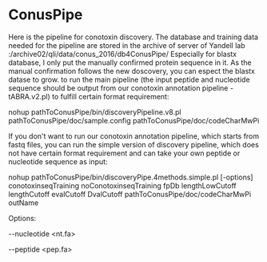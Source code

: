 # ConusPipe
Here is the pipeline for conotoxin discovery.
The database and training data needed for the pipeline are stored in the archive of server of Yandell lab :/archive02/qli/data/conus_2016/db4ConusPipe/ 
Especially for blastx database, I only put the manually confirmed protein sequence in it. As the manual confirmation follows the new doscovery,
you can espect the blastx datase to grow. 
 to run the main pipeline (the input peptide and nucleotide sequence should be output from our conotoxin annotation pipeline - tABRA.v2.pl) to fulfill certain format requirement:

nohup pathToConusPipe/bin/discoveryPipeline.v8.pl pathToConusPipe/doc/sample.config pathToConusPipe/doc/codeCharMwPi



If you don't want to run our conotoxin annotation pipeline, which starts from fastq files, you can run the simple version of discovery pipeline, which does not have certain format requirement and can take your own peptide or nucleotide sequence as input:

nohup pathToConusPipe/bin/discoveryPipe.4methods.simple.pl [-options] conotoxinseqTraining noConotoxinseqTraining fpDb  lengthLowCutoff lengthCutoff evalCutoff DvalCutoff  pathToConusPipe/doc/codeCharMwPi outName

Options:

--nucleotide <nt.fa> 

--peptide <pep.fa>



